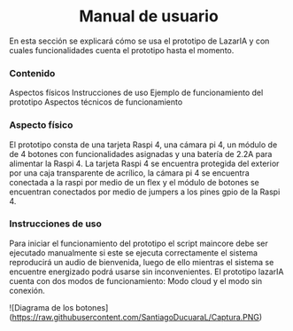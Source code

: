 <h1 align="center">Manual de usuario  </h1>

En esta sección se explicará cómo se usa el prototipo de LazarIA y con cuales funcionalidades cuenta el prototipo hasta el momento. 

<h3>Contenido </h3>

Aspectos físicos 
Instrucciones de uso 
Ejemplo de funcionamiento del prototipo
Aspectos técnicos de funcionamiento

<h3>Aspecto físico</h3> 

El prototipo consta de una tarjeta Raspi 4, una cámara pi 4, un módulo de de 4 botones con funcionalidades asignadas y  una batería de 2.2A para alimentar la Raspi 4.  La tarjeta Raspi 4 se encuentra protegida del exterior por una caja transparente de acrílico, la cámara pi 4 se encuentra conectada a la raspi por medio de un flex y el módulo de botones se encuentran conectados por medio de jumpers a los pines gpio de la Raspi 4.

<h3>Instrucciones de uso</h3>

Para iniciar el funcionamiento del prototipo el script maincore debe ser ejecutado manualmente si este se ejecuta correctamente el sistema reproducirá un audio de bienvenida, luego de ello mientras el sistema se encuentre energizado podrá usarse sin inconvenientes. El prototipo lazarIA cuenta con dos modos de funcionamiento: Modo cloud y el modo sin conexión.

<span>![</span><span>Diagrama de los botones</span><span>]</span><span>(</span><span>https://raw.githubusercontent.com/SantiagoDucuaraL/Captura.PNG</span><span>)</span>


 
